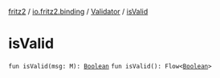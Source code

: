 [fritz2](../../index.md) / [io.fritz2.binding](../index.md) / [Validator](index.md) / [isValid](./is-valid.md)

# isValid

`fun isValid(msg: M): `[`Boolean`](https://kotlinlang.org/api/latest/jvm/stdlib/kotlin/-boolean/index.html)
`fun isValid(): Flow<`[`Boolean`](https://kotlinlang.org/api/latest/jvm/stdlib/kotlin/-boolean/index.html)`>`